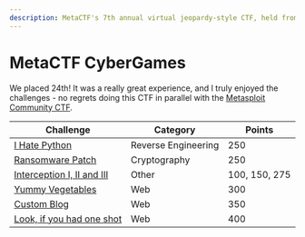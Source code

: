 ```yaml
---
description: MetaCTF's 7th annual virtual jeopardy-style CTF, held from 4 Dec to 6 Dec 2021
---
```


# MetaCTF CyberGames

We placed 24th! It was a really great experience, and I truly enjoyed the challenges - no regrets doing this CTF in parallel with the [Metasploit Community CTF](../metasploit-community-ctf.md).

| Challenge                                                | Category            | Points        |
| -------------------------------------------------------- | ------------------- | ------------- |
| [I Hate Python](i-hate-python.md)                        | Reverse Engineering | 250           |
| [Ransomware Patch](ransomware-patch.md)                  | Cryptography        | 250           |
| [Interception I, II and III](interception.md)            | Other               | 100, 150, 275 |
| [Yummy Vegetables](yummy-vegetables.md)                  | Web                 | 300           |
| [Custom Blog](custom-blog.md)                            | Web                 | 350           |
| [Look, if you had one shot](look-if-you-had-one-shot.md) | Web                 | 400           |
